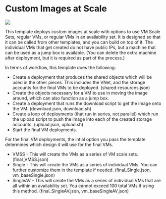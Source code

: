 # Custom Images at Scale

<a href="https://portal.azure.com/#create/Microsoft.Template/uri/https%3A%2F%2Fraw.githubusercontent.com%2FAzure%2Fazure-quickstart-templates%2Fmaster%2F301-custom-images-at-scale%2Fazuredeploy.json" target="_blank">
    <img src="http://azuredeploy.net/deploybutton.png"/>
</a>

This template deploys custom images at scale with options to use VM Scale Sets, regular VMs, or regular VMs in an availability set.  It is designed so that it can be called from other templates, and you can build on top of it.  The individual VMs that get created do not have public IPs, but a machine that can be used as a jump box is available.  (You can delete the extra machine after deployment, but it is required as part of the process.)

In terms of workflow, this template does the following:
- Create a deployment that produces the shared objects which will be used in the other pieces.  This includes the VNet, and the storage accounts for the final VMs to be deployed. (shared-resources.json)
- Create the objects necessary for a VM to use in moving the image around, which can also function as a jump box.
- Create a deployment that runs the download script to get the image onto the VM. (download.json, download.sh)
- Create a loop of deployments (that run in series, not parallel) which run the upload script to push the image into each of the created storage accounts. (upload.json, upload.sh)
- Start the final VM deployments.

For the final VM deployments, the intial option you pass the template determines which design it will use for the final VMs.
- VMSS - This will create the VMs as a series of VM scale sets.  (final_VMSS.json)
- Single - This will create the VMs as a series of individual VMs.  You can further customize them in the template if needed.  (final_Single.json, vm_baseSingle.json)
- SingleAV - This will create the VMs as a series of individual VMs that are all within an availability set.  You cannot exceed 100 total VMs if using this method.  (final_SingleAV.json, vm_baseSingleAV.json)
